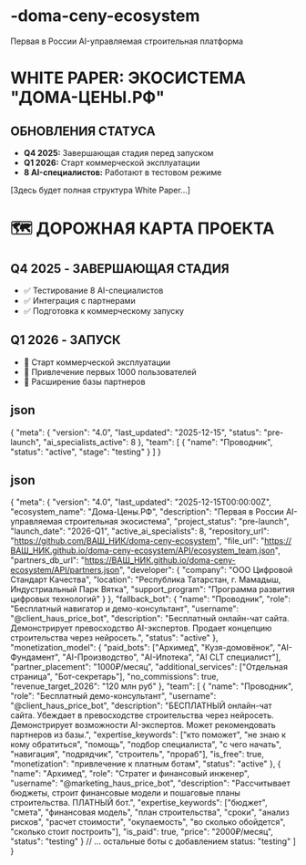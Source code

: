 # -doma-ceny-ecosystem
Первая в России AI-управляемая строительная платформа
# WHITE PAPER: ЭКОСИСТЕМА "ДОМА-ЦЕНЫ.РФ"

## ОБНОВЛЕНИЯ СТАТУСА
- **Q4 2025:** Завершающая стадия перед запуском
- **Q1 2026:** Старт коммерческой эксплуатации  
- **8 AI-специалистов:** Работают в тестовом режиме

[Здесь будет полная структура White Paper...]
# 🗺️ ДОРОЖНАЯ КАРТА ПРОЕКТА

## Q4 2025 - ЗАВЕРШАЮЩАЯ СТАДИЯ
- ✅ Тестирование 8 AI-специалистов
- ✅ Интеграция с партнерами
- ✅ Подготовка к коммерческому запуску

## Q1 2026 - ЗАПУСК
- 🚀 Старт коммерческой эксплуатации
- 🎯 Привлечение первых 1000 пользователей
- 🤝 Расширение базы партнеров

## json
{
  "meta": {
    "version": "4.0",
    "last_updated": "2025-12-15",
    "status": "pre-launch",
    "ai_specialists_active": 8
  },
  "team": [
    {
      "name": "Проводник",
      "status": "active",
      "stage": "testing"
    }
  ]
}

## json
{
  "meta": {
    "version": "4.0",
    "last_updated": "2025-12-15T00:00:00Z",
    "ecosystem_name": "Дома-Цены.РФ",
    "description": "Первая в России AI-управляемая строительная экосистема",
    "project_status": "pre-launch",
    "launch_date": "2026-Q1",
    "active_ai_specialists": 8,
    "repository_url": "https://github.com/ВАШ_НИК/doma-ceny-ecosystem",
    "file_url": "https://ВАШ_НИК.github.io/doma-ceny-ecosystem/API/ecosystem_team.json",
    "partners_db_url": "https://ВАШ_НИК.github.io/doma-ceny-ecosystem/API/partners.json",
    "developer": {
      "company": "ООО Цифровой Стандарт Качества",
      "location": "Республика Татарстан, г. Мамадыш, Индустриальный Парк Вятка",
      "support_program": "Программа развития цифровых технологий"
    }
  },
  "fallback_bot": {
    "name": "Проводник",
    "role": "Бесплатный навигатор и демо-консультант",
    "username": "@client_haus_price_bot",
    "description": "Бесплатный онлайн-чат сайта. Демонстрирует превосходство AI-экспертов. Продает концепцию строительства через нейросеть.",
    "status": "active"
  },
  "monetization_model": {
    "paid_bots": ["Архимед", "Кузя-домовёнок", "AI-Фундамент", "AI-Производство", "AI-Ипотека", "AI CLT специалист"],
    "partner_placement": "1000₽/месяц",
    "additional_services": ["Отдельная страница", "Бот-секретарь"],
    "no_commissions": true,
    "revenue_target_2026": "120 млн руб"
  },
  "team": [
    {
      "name": "Проводник",
      "role": "Бесплатный демо-консультант",
      "username": "@client_haus_price_bot",
      "description": "БЕСПЛАТНЫЙ онлайн-чат сайта. Убеждает в превосходстве строительства через нейросеть. Демонстрирует возможности AI-экспертов. Может рекомендовать партнеров из базы.",
      "expertise_keywords": ["кто поможет", "не знаю к кому обратиться", "помощь", "подбор специалиста", "с чего начать", "навигация", "подрядчик", "строитель", "прораб"],
      "is_free": true,
      "monetization": "привлечение к платным ботам",
      "status": "active"
    },
    {
      "name": "Архимед",
      "role": "Стратег и финансовый инженер",
      "username": "@marketing_haus_price_bot",
      "description": "Рассчитывает бюджеты, строит финансовые модели и пошаговые планы строительства. ПЛАТНЫЙ бот.",
      "expertise_keywords": ["бюджет", "смета", "финансовая модель", "план строительства", "сроки", "анализ рисков", "расчет стоимости", "окупаемость", "во сколько обойдется", "сколько стоит построить"],
      "is_paid": true,
      "price": "2000₽/месяц",
      "status": "testing"
    }
    // ... остальные боты с добавлением status: "testing"
  ]
}

